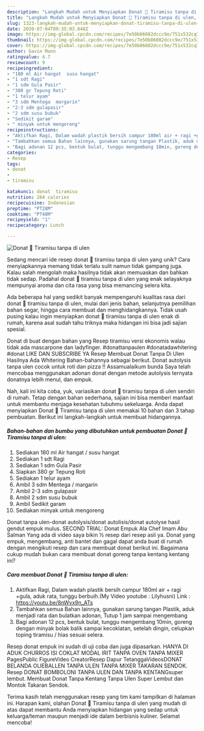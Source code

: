 ```yaml
---
description: "Langkah Mudah untuk Menyiapkan Donat 🍩 Tiramisu tanpa di ulen, Sempurna"
title: "Langkah Mudah untuk Menyiapkan Donat 🍩 Tiramisu tanpa di ulen, Sempurna"
slug: 1323-langkah-mudah-untuk-menyiapkan-donat-tiramisu-tanpa-di-ulen-sempurna
date: 2020-07-04T09:35:03.648Z
image: https://img-global.cpcdn.com/recipes/7e50b86082dccc9e/751x532cq70/donat-🍩-tiramisu-tanpa-di-ulen-foto-resep-utama.jpg
thumbnail: https://img-global.cpcdn.com/recipes/7e50b86082dccc9e/751x532cq70/donat-🍩-tiramisu-tanpa-di-ulen-foto-resep-utama.jpg
cover: https://img-global.cpcdn.com/recipes/7e50b86082dccc9e/751x532cq70/donat-🍩-tiramisu-tanpa-di-ulen-foto-resep-utama.jpg
author: Gavin Mann
ratingvalue: 4.7
reviewcount: 9
recipeingredient:
- "180 ml Air hangat  susu hangat"
- "1 sdt Ragi"
- "1 sdm Gula Pasir"
- "380 gr Tepung Roti"
- "1 telur ayam"
- "3 sdm Mentega  margarin"
- "2-3 sdm gulapasir"
- "2 sdm susu bubuk"
- "Sedikit garam"
- " minyak untuk mengoreng"
recipeinstructions:
- "Aktifkan Ragi, Dalam wadah plastik bersih campur 180ml air + ragi +gula, aduk rata, tunggu berbuih.(My Video youtube : Lilyhusni) Link : https://youtu.be/8nWvx9n_ATs"
- "Tambahkan semua Bahan lainnya, gunakan sarung tangan Plastik, aduk menjadi rata dan bulatkan adonan, Tutup 1 jam sampai mengembang"
- "Bagi adonan 12 pcs, bentuk bulat, tunggu mengembang 10min, goreng dengan minyak bolak balik sampai kecoklatan, setelah dingin, celupkan toping tiramisu / hias sesuai selera."
categories:
- Resep
tags:
- donat
- 
- tiramisu

katakunci: donat  tiramisu 
nutrition: 264 calories
recipecuisine: Indonesian
preptime: "PT28M"
cooktime: "PT40M"
recipeyield: "1"
recipecategory: Lunch

---
```



![Donat 🍩 Tiramisu tanpa di ulen](https://img-global.cpcdn.com/recipes/7e50b86082dccc9e/751x532cq70/donat-🍩-tiramisu-tanpa-di-ulen-foto-resep-utama.jpg)

Sedang mencari ide resep donat 🍩 tiramisu tanpa di ulen yang unik? Cara menyiapkannya memang tidak terlalu sulit namun tidak gampang juga. Kalau salah mengolah maka hasilnya tidak akan memuaskan dan bahkan tidak sedap. Padahal donat 🍩 tiramisu tanpa di ulen yang enak selayaknya mempunyai aroma dan cita rasa yang bisa memancing selera kita.

Ada beberapa hal yang sedikit banyak mempengaruhi kualitas rasa dari donat 🍩 tiramisu tanpa di ulen, mulai dari jenis bahan, selanjutnya pemilihan bahan segar, hingga cara membuat dan menghidangkannya. Tidak usah pusing kalau ingin menyiapkan donat 🍩 tiramisu tanpa di ulen enak di rumah, karena asal sudah tahu triknya maka hidangan ini bisa jadi sajian spesial.

Donat di buat dengan bahan yang Resep tiramisu versi ekonomis walau tidak ada mascarpone dan ladyfinger. #donattanpaulen #donatadawhitering #donat LIKE DAN SUBSCRIBE YA Resep Membuat Donat Tanpa Di Ulen Hasilnya Ada Whitering Bahan-bahannya sebagai berikut. Donat autolysis tanpa ulen cocok untuk roti dan pizza !! Assamualaikum bunda Saya telah mencobaa menggunakan adonan donat dengan metode autolysis ternyata donatnya lebih menul, dan empuk.


Nah, kali ini kita coba, yuk, variasikan donat 🍩 tiramisu tanpa di ulen sendiri di rumah. Tetap dengan bahan sederhana, sajian ini bisa memberi manfaat untuk membantu menjaga kesehatan tubuhmu sekeluarga. Anda dapat menyiapkan Donat 🍩 Tiramisu tanpa di ulen memakai 10 bahan dan 3 tahap pembuatan. Berikut ini langkah-langkah untuk membuat hidangannya.

<!--inarticleads1-->

##### Bahan-bahan dan bumbu yang dibutuhkan untuk pembuatan Donat 🍩 Tiramisu tanpa di ulen:

1. Sediakan 180 ml Air hangat / susu hangat
1. Sediakan 1 sdt Ragi
1. Sediakan 1 sdm Gula Pasir
1. Siapkan 380 gr Tepung Roti
1. Sediakan 1 telur ayam
1. Ambil 3 sdm Mentega / margarin
1. Ambil 2-3 sdm gulapasir
1. Ambil 2 sdm susu bubuk
1. Ambil Sedikit garam
1. Sediakan  minyak untuk mengoreng


Donat tanpa ulen-donat autolysis/donat autolisis/donat autolyse hasil gendut empuk mulus. SECOND TRIAL: Donat Empuk Ala Chef Imam Abu Salman Yang ada di video saya bikin ½ resep dari resep asli ya. Donat yang empuk, mengembang, anti bantet dan gagal dapat anda buat di rumah dengan mengikuti resep dan cara membuat donat berikut ini. Bagaimana cukup mudah bukan cara membuat donat goreng tanpa kentang kentang ini? 

<!--inarticleads2-->

##### Cara membuat Donat 🍩 Tiramisu tanpa di ulen:

1. Aktifkan Ragi, Dalam wadah plastik bersih campur 180ml air + ragi +gula, aduk rata, tunggu berbuih.(My Video youtube : Lilyhusni) Link : https://youtu.be/8nWvx9n_ATs
1. Tambahkan semua Bahan lainnya, gunakan sarung tangan Plastik, aduk menjadi rata dan bulatkan adonan, Tutup 1 jam sampai mengembang
1. Bagi adonan 12 pcs, bentuk bulat, tunggu mengembang 10min, goreng dengan minyak bolak balik sampai kecoklatan, setelah dingin, celupkan toping tiramisu / hias sesuai selera.


Resep donat empuk ini sudah di uji coba dan juga dipasarkan. HANYA DI ADUK CHURROS ISI COKLAT MODAL IRIT TANPA OVEN TANPA MIXER PagesPublic FigureVideo CreatorResep Dapur TetanggaVideosDONAT BELANDA OLIEBALLEN TANPA ULEN TANPA MIXER TAKARAN SENDOK. Resep DONAT BOMBOLONI TANPA ULEN DAN TANPA KENTANGsuper lembut. Membuat Donat Tanpa Kentang Tanpa Ulen Super Lembut dan Montok Takaran Sendok. 

Terima kasih telah menggunakan resep yang tim kami tampilkan di halaman ini. Harapan kami, olahan Donat 🍩 Tiramisu tanpa di ulen yang mudah di atas dapat membantu Anda menyiapkan hidangan yang sedap untuk keluarga/teman maupun menjadi ide dalam berbisnis kuliner. Selamat mencoba!
